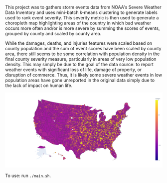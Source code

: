 This project was to gathers storm events data from NOAA's Severe Weather Data Inventory and uses mini-batch k-means clustering to generate labels used to rank event severity. This severity metric is then used to generate a choropleth map highlighting areas of the country in which bad weather occurs more often and/or is more severe by summing the scores of events, grouped by county and scaled by county area.

While the damages, deaths, and injuries features were scaled based on county population and the sum of event scores have been scaled by county area, there still seems to be some correlation with population density in the final county severity measure, particularly in areas of very low population density. This may simply be due to the goal of the data source: to report weather events with significant loss of life, damage of property, or disruption of commerce. Thus, it is likely some severe weather events in low population areas have gone unreported in the original data simply due to the lack of impact on human life.

![](https://github.com/VioletteVanadium/severe_weather_history_chloropleth/blob/master/map.png)

To use: run <code>./main.sh</code>.
